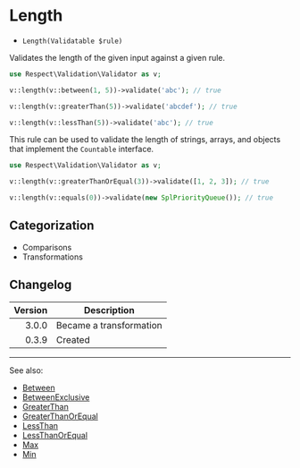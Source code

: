 # Length

- `Length(Validatable $rule)`

Validates the length of the given input against a given rule.

```php
use Respect\Validation\Validator as v;

v::length(v::between(1, 5))->validate('abc'); // true

v::length(v::greaterThan(5))->validate('abcdef'); // true

v::length(v::lessThan(5))->validate('abc'); // true
```

This rule can be used to validate the length of strings, arrays, and objects that implement the `Countable` interface.

```php
use Respect\Validation\Validator as v;

v::length(v::greaterThanOrEqual(3))->validate([1, 2, 3]); // true

v::length(v::equals(0))->validate(new SplPriorityQueue()); // true
```

## Categorization

- Comparisons
- Transformations

## Changelog

| Version | Description             |
|--------:|-------------------------|
|   3.0.0 | Became a transformation |
|   0.3.9 | Created                 |

***
See also:

- [Between](Between.md)
- [BetweenExclusive](BetweenExclusive.md)
- [GreaterThan](GreaterThan.md)
- [GreaterThanOrEqual](GreaterThanOrEqual.md)
- [LessThan](LessThan.md)
- [LessThanOrEqual](LessThanOrEqual.md)
- [Max](Max.md)
- [Min](Min.md)
